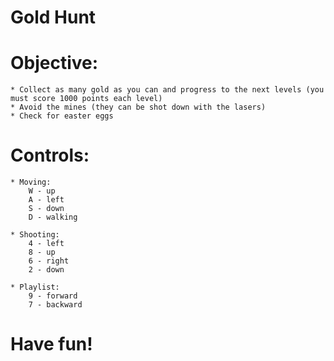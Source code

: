 
  # Gold Hunt

 # Objective:
    * Collect as many gold as you can and progress to the next levels (you must score 1000 points each level)
    * Avoid the mines (they can be shot down with the lasers)
    * Check for easter eggs

 # Controls:

    * Moving:
        W - up
        A - left
        S - down
        D - walking
    
    * Shooting:
        4 - left
        8 - up
        6 - right
        2 - down
    
    * Playlist:
        9 - forward
        7 - backward

 # Have fun!